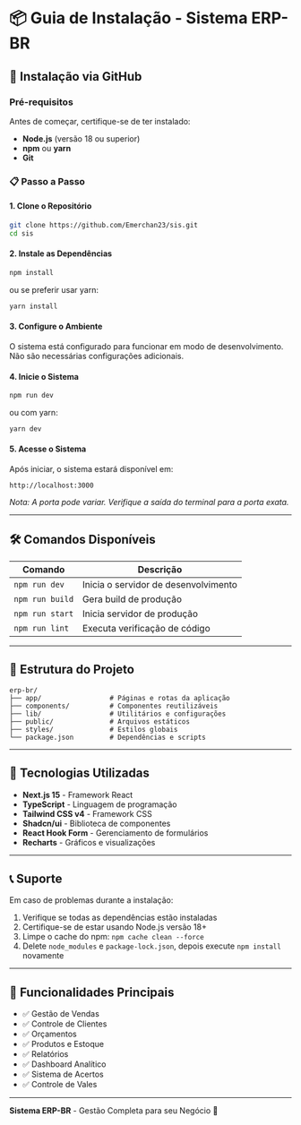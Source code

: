 # 📦 Guia de Instalação - Sistema ERP-BR

## 🚀 Instalação via GitHub

### Pré-requisitos

Antes de começar, certifique-se de ter instalado:

- **Node.js** (versão 18 ou superior)
- **npm** ou **yarn**
- **Git**

### 📋 Passo a Passo

#### 1. Clone o Repositório

```bash
git clone https://github.com/Emerchan23/sis.git
cd sis
```

#### 2. Instale as Dependências

```bash
npm install
```

ou se preferir usar yarn:

```bash
yarn install
```

#### 3. Configure o Ambiente

O sistema está configurado para funcionar em modo de desenvolvimento. Não são necessárias configurações adicionais.

#### 4. Inicie o Sistema

```bash
npm run dev
```

ou com yarn:

```bash
yarn dev
```

#### 5. Acesse o Sistema

Após iniciar, o sistema estará disponível em:

```
http://localhost:3000
```

*Nota: A porta pode variar. Verifique a saída do terminal para a porta exata.*

---

## 🛠️ Comandos Disponíveis

| Comando | Descrição |
|---------|----------|
| `npm run dev` | Inicia o servidor de desenvolvimento |
| `npm run build` | Gera build de produção |
| `npm run start` | Inicia servidor de produção |
| `npm run lint` | Executa verificação de código |

---

## 📁 Estrutura do Projeto

```
erp-br/
├── app/                 # Páginas e rotas da aplicação
├── components/          # Componentes reutilizáveis
├── lib/                 # Utilitários e configurações
├── public/              # Arquivos estáticos
├── styles/              # Estilos globais
└── package.json         # Dependências e scripts
```

---

## 🔧 Tecnologias Utilizadas

- **Next.js 15** - Framework React
- **TypeScript** - Linguagem de programação
- **Tailwind CSS v4** - Framework CSS
- **Shadcn/ui** - Biblioteca de componentes
- **React Hook Form** - Gerenciamento de formulários
- **Recharts** - Gráficos e visualizações

---

## 📞 Suporte

Em caso de problemas durante a instalação:

1. Verifique se todas as dependências estão instaladas
2. Certifique-se de estar usando Node.js versão 18+
3. Limpe o cache do npm: `npm cache clean --force`
4. Delete `node_modules` e `package-lock.json`, depois execute `npm install` novamente

---

## 🎯 Funcionalidades Principais

- ✅ Gestão de Vendas
- ✅ Controle de Clientes
- ✅ Orçamentos
- ✅ Produtos e Estoque
- ✅ Relatórios
- ✅ Dashboard Analítico
- ✅ Sistema de Acertos
- ✅ Controle de Vales

---

**Sistema ERP-BR** - Gestão Completa para seu Negócio 🚀